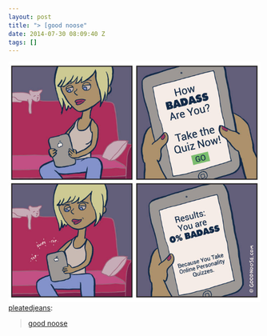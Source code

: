 ```yaml
---
layout: post
title: "> [good noose"
date: 2014-07-30 08:09:40 Z
tags: []
---
```

![](/media/2014/07/93292710685.jpg)
[pleatedjeans](http://stream.pleated-jeans.com/post/92927357436/good-noose):

> [good noose](http://www.goodnoose.com/comics/personality-quiz/)
